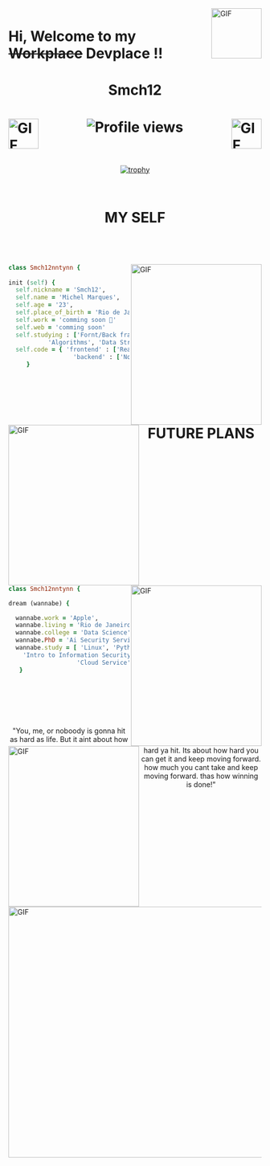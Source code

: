  <img src="https://media.giphy.com/media/Zy79ySAjpMynS/giphy.gif" align="right" alt="GIF" width="100" />

 # Hi, Welcome to my ~~Workplace~~ Devplace !! 

<h1 align="center"> Smch12 <h1/>
<img src="https://media.giphy.com/media/Lkms5n7hbywR5cOd7w/giphy.gif" align="left" alt="GIF" width="60" /><img src="https://media.giphy.com/media/Lkms5n7hbywR5cOd7w/giphy.gif" align="right" alt="GIF" width="60" />
<p align="center"> <img src="https://komarev.com/ghpvc/?username=Smch12nntynn&color=blue" alt="Profile views" />
<br/>
 
 ###
 
<br/>
 <div align="center">
  
 [![trophy](https://github-profile-trophy.vercel.app/?username=smch12nntynn)](https://github.com/ryo-ma/github-profile-trophy)
  
 </div>
 <br/> 
 
 #
 # <p align="center">MY SELF<p/>
 
<br/>
<br/>
 
<img src="https://media.giphy.com/media/7xB2sQsmLGY1ygWxcX/giphy.gif" align="right" alt="GIF" width="260" height="320" /><img src="https://media.giphy.com/media/xT0Gqh1h62wF5HGt6o/giphy.gif" align="left" alt="GIF" width="260" height="320" /> 
 
 ```ruby   
class Smch12nntynn {
   
 init (self) {
   self.nickname = 'Smch12',
   self.name = 'Michel Marques',
   self.age = '23',
   self.place_of_birth = 'Rio de Janeiro',
   self.work = 'comming soon 👏'
   self.web = 'comming soon'
   self.studying : ['Fornt/Back frameWorks', 
            'Algorithms', 'Data Structures']
   self.code = { 'frontend' : ['ReactJs'],
                   'backend' : ['NodeJs',] }
      }

 
 
```
 
 <br/>
 
 #
 # <p align="center">FUTURE PLANS<p/>
 
<br/><br/><img src="https://media.giphy.com/media/xULW8sLhkfUPExSPkY/giphy.gif" align="right" alt="GIF" width="260" height="320" /> <img src="https://media.giphy.com/media/26gN2uNNT54j3VYPK/giphy.gif" align="left" alt="GIF" width="260" height="320" />
 
   ```ruby 
class Smch12nntynn {
   
  dream (wannabe) {
 
     wannabe.work = 'Apple',
     wannabe.living = 'Rio de Janeiro',
     wannabe.college = 'Data Science',
     wannabe.PhD = 'Ai Security Service',
     wannabe.study = [ 'Linux', 'Python',
       'Intro to Information Security',
                      'Cloud Service', ]
      }

 
 
 
 
```

 
 <br/><br/><p align="center" > "You, me, or noboody is gonna hit as hard as life. But it aint about how hard ya hit. Its about how hard you can get it and keep moving forward. how much you cant take and keep moving forward. thas how winning is done!" <p/>
 
<img src="https://media.giphy.com/media/EETZoyWldXgJ2/giphy.gif" align="center" padding="10" alt="GIF" width="999666" height="500" />


 
 
 
 
 
 
